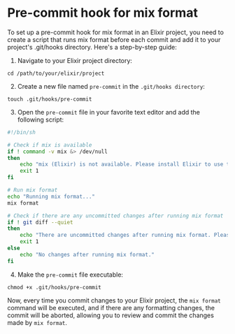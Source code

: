 # Pre-commit hook for mix format

To set up a pre-commit hook for mix format in an Elixir project, you need to create a script that runs mix format before each commit and add it to your project's .git/hooks directory. Here's a step-by-step guide:
1) Navigate to your Elixir project directory: 
```
cd /path/to/your/elixir/project
```
2) Create a new file named `pre-commit` in the `.git/hooks directory`: 
```
touch .git/hooks/pre-commit
```
3) Open the `pre-commit` file in your favorite text editor and add the following script:

```bash
#!/bin/sh

# Check if mix is available
if ! command -v mix &> /dev/null
then
    echo "mix (Elixir) is not available. Please install Elixir to use this pre-commit hook."
    exit 1 
fi

# Run mix format
echo "Running mix format..."
mix format

# Check if there are any uncommitted changes after running mix format
if ! git diff --quiet
then
    echo "There are uncommitted changes after running mix format. Please review and commit them."
    exit 1 
else
    echo "No changes after running mix format."
fi
```

4) Make the `pre-commit` file executable:

```
chmod +x .git/hooks/pre-commit
```

Now, every time you commit changes to your Elixir project, the `mix format` command will be executed, and if there are any formatting changes, the commit will be aborted, allowing you to review and commit the changes made by `mix format`.